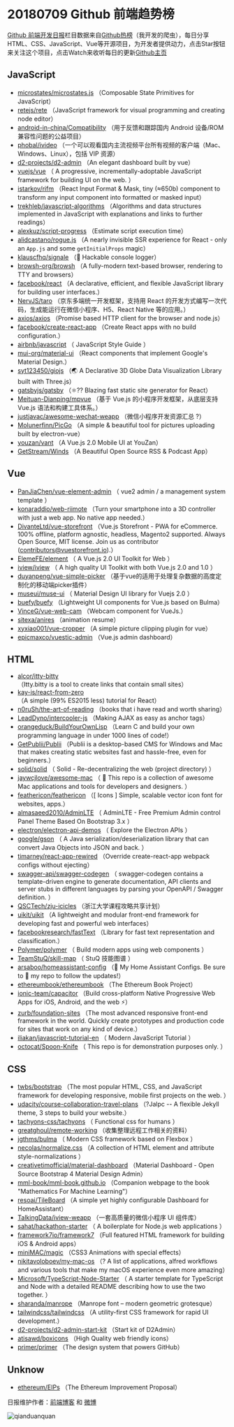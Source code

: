 # 20180709 Github 前端趋势榜

[Github 前端开发日报](https://qdkfweb.cn/c/news)栏目数据来自[Github热榜](https://github.qdkfweb.cn/)（我开发的爬虫），每日分享HTML、CSS、JavaScript、Vue等开源项目，为开发者提供动力，点击Star按钮来关注这个项目，点击Watch来收听每日的更新[Github主页](https://github.com/kujian/githubTrending)
## JavaScript

* [microstates/microstates.js](https://github.com/microstates/microstates.js) （Composable State Primitives for JavaScript）
* [retejs/rete](https://github.com/retejs/rete) （JavaScript framework for visual programming and creating node editor）
* [android-in-china/Compatibility](https://github.com/android-in-china/Compatibility) （用于反馈和跟踪国内 Android 设备/ROM 兼容性问题的公益项目）
* [phobal/ivideo](https://github.com/phobal/ivideo) （一个可以观看国内主流视频平台所有视频的客户端（Mac、Windows、Linux），包括 VIP 资源）
* [d2-projects/d2-admin](https://github.com/d2-projects/d2-admin) （An elegant dashboard built by vue）
* [vuejs/vue](https://github.com/vuejs/vue) （
        A progressive, incrementally-adoptable JavaScript framework for building UI on the web.
      ）
* [istarkov/rifm](https://github.com/istarkov/rifm) （React Input Format &amp; Mask, tiny (≈650b) component to transform any input component into formatted or masked input）
* [trekhleb/javascript-algorithms](https://github.com/trekhleb/javascript-algorithms) （Algorithms and data structures implemented in JavaScript with explanations and links to further readings）
* [alexkuz/script-progress](https://github.com/alexkuz/script-progress) （Estimate script execution time）
* [alidcastano/rogue.js](https://github.com/alidcastano/rogue.js) （A nearly invisible SSR experience for React - only an `App.js` and some `getInitialProps` magic）
* [klauscfhq/signale](https://github.com/klauscfhq/signale) （👋 Hackable console logger）
* [browsh-org/browsh](https://github.com/browsh-org/browsh) （A fully-modern text-based browser, rendering to TTY and browsers）
* [facebook/react](https://github.com/facebook/react) （A declarative, efficient, and flexible JavaScript library for building user interfaces.）
* [NervJS/taro](https://github.com/NervJS/taro) （京东多端统一开发框架，支持用 React 的开发方式编写一次代码，生成能运行在微信小程序、H5、React Native 等的应用。）
* [axios/axios](https://github.com/axios/axios) （Promise based HTTP client for the browser and node.js）
* [facebook/create-react-app](https://github.com/facebook/create-react-app) （Create React apps with no build configuration.）
* [airbnb/javascript](https://github.com/airbnb/javascript) （
        JavaScript Style Guide
      ）
* [mui-org/material-ui](https://github.com/mui-org/material-ui) （React components that implement Google's Material Design.）
* [syt123450/giojs](https://github.com/syt123450/giojs) （🌏 A Declarative 3D Globe Data Visualization Library built with Three.js）
* [gatsbyjs/gatsby](https://github.com/gatsbyjs/gatsby) （⚛️?? Blazing fast static site generator for React）
* [Meituan-Dianping/mpvue](https://github.com/Meituan-Dianping/mpvue) （基于 Vue.js 的小程序开发框架，从底层支持 Vue.js 语法和构建工具体系。）
* [justjavac/awesome-wechat-weapp](https://github.com/justjavac/awesome-wechat-weapp) （微信小程序开发资源汇总 ?）
* [Molunerfinn/PicGo](https://github.com/Molunerfinn/PicGo) （A simple &amp; beautiful tool for pictures uploading built by electron-vue）
* [youzan/vant](https://github.com/youzan/vant) （A Vue.js 2.0 Mobile UI at YouZan）
* [GetStream/Winds](https://github.com/GetStream/Winds) （A Beautiful Open Source RSS &amp; Podcast App）

## Vue

* [PanJiaChen/vue-element-admin](https://github.com/PanJiaChen/vue-element-admin) （
        vue2 admin / a management system template
      ）
* [konaraddio/web-riimote](https://github.com/konaraddio/web-riimote) （Turn your smartphone into a 3D controller with just a web app. No native app needed.）
* [DivanteLtd/vue-storefront](https://github.com/DivanteLtd/vue-storefront) （Vue.js Storefront - PWA for eCommerce. 100% offline, platform agnostic, headless, Magento2 supported. Always Open Source, MIT license. Join us as contributor (contributors@vuestorefront.io).）
* [ElemeFE/element](https://github.com/ElemeFE/element) （
        A Vue.js 2.0 UI Toolkit for Web
      ）
* [iview/iview](https://github.com/iview/iview) （
        A high quality UI Toolkit with both Vue.js 2.0 and 1.0
      ）
* [duyanpeng/vue-simple-picker](https://github.com/duyanpeng/vue-simple-picker) （基于vue的适用于处理复杂数据的高度定制化的移动端picker插件）
* [museui/muse-ui](https://github.com/museui/muse-ui) （
        Material Design UI library for Vuejs 2.0
      ）
* [buefy/buefy](https://github.com/buefy/buefy) （Lightweight UI components for Vue.js based on Bulma）
* [VinceG/vue-web-cam](https://github.com/VinceG/vue-web-cam) （Webcam component for VueJs.）
* [sitexa/anires](https://github.com/sitexa/anires) （animation resume）
* [xyxiao001/vue-cropper](https://github.com/xyxiao001/vue-cropper) （A simple picture clipping plugin for vue）
* [epicmaxco/vuestic-admin](https://github.com/epicmaxco/vuestic-admin) （Vue.js admin dashboard）

## HTML

* [alcor/itty-bitty](https://github.com/alcor/itty-bitty) （Itty.bitty is a tool to create links that contain small sites）
* [kay-is/react-from-zero](https://github.com/kay-is/react-from-zero) （A simple (99% ES2015 less) tutorial for React）
* [n0ruSh/the-art-of-reading](https://github.com/n0ruSh/the-art-of-reading) （books that i have read and worth sharing）
* [LeadDyno/intercooler-js](https://github.com/LeadDyno/intercooler-js) （Making AJAX as easy as anchor tags）
* [orangeduck/BuildYourOwnLisp](https://github.com/orangeduck/BuildYourOwnLisp) （Learn C and build your own programming language in under 1000 lines of code!）
* [GetPublii/Publii](https://github.com/GetPublii/Publii) （Publii is a desktop-based CMS for Windows and Mac that makes creating static websites fast and hassle-free, even for beginners.）
* [solid/solid](https://github.com/solid/solid) （
        Solid - Re-decentralizing the web (project directory)
      ）
* [jaywcjlove/awesome-mac](https://github.com/jaywcjlove/awesome-mac) （
         This repo is a collection of awesome Mac applications and tools for developers and designers.
      ）
* [feathericon/feathericon](https://github.com/feathericon/feathericon) （[ Icons ] Simple, scalable vector icon font for websites, apps.）
* [almasaeed2010/AdminLTE](https://github.com/almasaeed2010/AdminLTE) （
        AdminLTE - Free Premium Admin control Panel Theme Based On Bootstrap 3.x
      ）
* [electron/electron-api-demos](https://github.com/electron/electron-api-demos) （
        Explore the Electron APIs
      ）
* [google/gson](https://github.com/google/gson) （
        A Java serialization/deserialization library that can convert Java Objects into JSON and back.
      ）
* [timarney/react-app-rewired](https://github.com/timarney/react-app-rewired) （Override create-react-app webpack configs without ejecting）
* [swagger-api/swagger-codegen](https://github.com/swagger-api/swagger-codegen) （
        swagger-codegen contains a template-driven engine to generate documentation, API clients and server stubs in different languages by parsing your OpenAPI / Swagger definition.
      ）
* [QSCTech/zju-icicles](https://github.com/QSCTech/zju-icicles) （浙江大学课程攻略共享计划）
* [uikit/uikit](https://github.com/uikit/uikit) （A lightweight and modular front-end framework for developing fast and powerful web interfaces）
* [facebookresearch/fastText](https://github.com/facebookresearch/fastText) （Library for fast text representation and classification.）
* [Polymer/polymer](https://github.com/Polymer/polymer) （
        Build modern apps using web components
      ）
* [TeamStuQ/skill-map](https://github.com/TeamStuQ/skill-map) （
        StuQ 技能图谱
      ）
* [arsaboo/homeassistant-config](https://github.com/arsaboo/homeassistant-config) （🏡 My Home Assistant Configs. Be sure to 🌟 my repo to follow the updates!）
* [ethereumbook/ethereumbook](https://github.com/ethereumbook/ethereumbook) （The Ethereum Book Project）
* [ionic-team/capacitor](https://github.com/ionic-team/capacitor) （Build cross-platform Native Progressive Web Apps for iOS, Android, and the web ⚡️）
* [zurb/foundation-sites](https://github.com/zurb/foundation-sites) （The most advanced responsive front-end framework in the world. Quickly create prototypes and production code for sites that work on any kind of device.）
* [iliakan/javascript-tutorial-en](https://github.com/iliakan/javascript-tutorial-en) （
        Modern JavaScript Tutorial 
      ）
* [octocat/Spoon-Knife](https://github.com/octocat/Spoon-Knife) （
        This repo is for demonstration purposes only.
      ）

## CSS

* [twbs/bootstrap](https://github.com/twbs/bootstrap) （The most popular HTML, CSS, and JavaScript framework for developing responsive, mobile first projects on the web.
      ）
* [udacity/course-collaboration-travel-plans](https://github.com/udacity/course-collaboration-travel-plans) （?Jalpc -- A flexible Jekyll theme, 3 steps to build your website.）
* [tachyons-css/tachyons](https://github.com/tachyons-css/tachyons) （
        Functional css for humans
      ）
* [greatghoul/remote-working](https://github.com/greatghoul/remote-working) （收集整理远程工作相关的资料）
* [jgthms/bulma](https://github.com/jgthms/bulma) （
        Modern CSS framework based on Flexbox
      ）
* [necolas/normalize.css](https://github.com/necolas/normalize.css) （A collection of HTML element and attribute style-normalizations
      ）
* [creativetimofficial/material-dashboard](https://github.com/creativetimofficial/material-dashboard) （Material Dashboard - Open Source Bootstrap 4 Material Design Admin）
* [mml-book/mml-book.github.io](https://github.com/mml-book/mml-book.github.io) （Companion webpage to the book "Mathematics For Machine Learning"）
* [resoai/TileBoard](https://github.com/resoai/TileBoard) （A simple yet highly configurable Dashboard for HomeAssistant）
* [TalkingData/iview-weapp](https://github.com/TalkingData/iview-weapp) （一套高质量的微信小程序 UI 组件库）
* [sahat/hackathon-starter](https://github.com/sahat/hackathon-starter) （
        A boilerplate for Node.js web applications
      ）
* [framework7io/framework7](https://github.com/framework7io/framework7) （Full featured HTML framework for building iOS &amp; Android apps）
* [miniMAC/magic](https://github.com/miniMAC/magic) （CSS3 Animations with special effects）
* [nikitavoloboev/my-mac-os](https://github.com/nikitavoloboev/my-mac-os) （? A list of applications, alfred workflows and various tools that make my macOS experience even more amazing）
* [Microsoft/TypeScript-Node-Starter](https://github.com/Microsoft/TypeScript-Node-Starter) （
        A starter template for TypeScript and Node with a detailed README describing how to use the two together.
      ）
* [sharanda/manrope](https://github.com/sharanda/manrope) （Manrope font – modern geometric grotesque）
* [tailwindcss/tailwindcss](https://github.com/tailwindcss/tailwindcss) （A utility-first CSS framework for rapid UI development.）
* [d2-projects/d2-admin-start-kit](https://github.com/d2-projects/d2-admin-start-kit) （Start kit of D2Admin）
* [atisawd/boxicons](https://github.com/atisawd/boxicons) （High Quality web friendly icons）
* [primer/primer](https://github.com/primer/primer) （The design system that powers GitHub）

## Unknow

* [ethereum/EIPs](https://github.com/ethereum/EIPs) （The Ethereum Improvement Proposal）


日报维护作者：[前端博客](https://qdkfweb.cn/) 和 [微博](https://qdkfweb.cn/go/weibo)

![qianduanquan](https://user-images.githubusercontent.com/3055447/38468989-651132ac-3b80-11e8-8e6b-15122322a9d7.png)